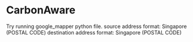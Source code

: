 # CarbonAware

Try running google_mapper python file.
source address format: 
Singapore (POSTAL CODE)
destination address format: 
Singapore (POSTAL CODE)
